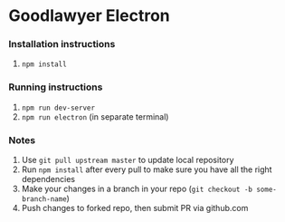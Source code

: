 # Goodlawyer Electron

### Installation instructions
1. `npm install`

### Running instructions
1. `npm run dev-server`
2. `npm run electron` (in separate terminal)

### Notes
1. Use `git pull upstream master` to update local repository
2. Run `npm install` after every pull to make sure you have all the right dependencies
3. Make your changes in a branch in your repo (`git checkout -b some-branch-name`)
4. Push changes to forked repo, then submit PR via github.com
